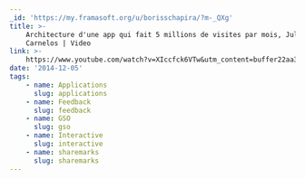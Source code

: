 ```yaml
---
_id: 'https://my.framasoft.org/u/borisschapira/?m-_QXg'
title: >-
    Architecture d'une app qui fait 5 millions de visites par mois, Julien
    Carnelos | Video
link: >-
    https://www.youtube.com/watch?v=XIccfck6VTw&utm_content=buffer22aa3&utm_medium=social&utm_source=twitter.com&utm_campaign=buffer
date: '2014-12-05'
tags:
    - name: Applications
      slug: applications
    - name: Feedback
      slug: feedback
    - name: GSO
      slug: gso
    - name: Interactive
      slug: interactive
    - name: sharemarks
      slug: sharemarks
---
```


<div class="markdown"><p></p></div>
